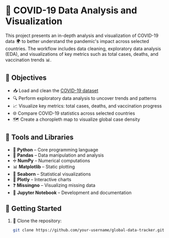 # 🦠 COVID-19 Data Analysis and Visualization

This project presents an in-depth analysis and visualization of COVID-19 data 🌍 to better understand the pandemic's impact across selected countries. The workflow includes data cleaning, exploratory data analysis (EDA), and visualizations of key metrics such as total cases, deaths, and vaccination trends 📊.

## 🎯 Objectives
- 📥 Load and clean the [COVID-19 dataset](https://github.com/owid/covid-19-data/tree/master/public/data)
- 🔍 Perform exploratory data analysis to uncover trends and patterns
- 📈 Visualize key metrics: total cases, deaths, and vaccination progress
- 🌐 Compare COVID-19 statistics across selected countries
- 🗺️ Create a choropleth map to visualize global case density

## 🧰 Tools and Libraries
- 🐍 **Python** – Core programming language
- 🐼 **Pandas** – Data manipulation and analysis
- ➗ **NumPy** – Numerical computations
- 📊 **Matplotlib** – Static plotting
- 🎨 **Seaborn** – Statistical visualizations
- 🌟 **Plotly** – Interactive charts
- ❓ **Missingno** – Visualizing missing data
- 📓 **Jupyter Notebook** – Development and documentation

## 🚀 Getting Started
1. 📁 Clone the repository:
   ```bash
   git clone https://github.com/your-username/global-data-tracker.git

